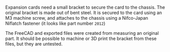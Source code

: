Expansion cards need a small bracket to secure the card to the chassis. The original bracket is made out of bent steel. It is secured to the card using an M3 machine screw, and attaches to the chassis using a Nifco-Japan Niflatch fastener (it looks like part number `2012`)

The FreeCAD and exported files were created from measuring an original part. It should be possible to machine or 3D print the bracket from these files, but they are untested.